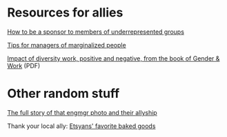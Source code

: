 # Resources for allies

[How to be a sponsor to members of underrepresented groups](http://larahogan.me/blog/what-sponsorship-looks-like/)

[Tips for managers of marginalized people](http://larahogan.me/blog/being-a-manager-in-terrible-times/)

[Impact of diversity work, positive and negative, from the book of Gender & Work](Research%20-%20Impact%20of%20Diversity%20Work.pdf) (PDF)

# Other random stuff

[The full story of that engmgr photo and their allyship](http://larahogan.me/blog/we-are-all-equally-drenched/)

Thank your local ally: [Etsyans' favorite baked goods](favorite-baked-goods.md)

